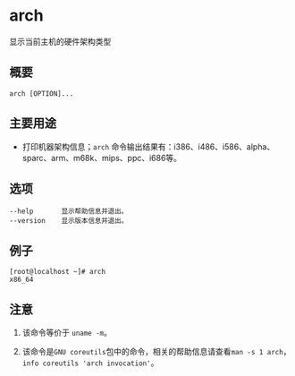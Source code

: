 # arch

显示当前主机的硬件架构类型

## 概要

```
arch [OPTION]...
```

## 主要用途

- 打印机器架构信息；`arch` 命令输出结果有：i386、i486、i586、alpha、sparc、arm、m68k、mips、ppc、i686等。

## 选项

```
--help       显示帮助信息并退出。
--version    显示版本信息并退出。
```

## 例子

```
[root@localhost ~]# arch
x86_64
```

## 注意

1. 该命令等价于 `uname -m`。

2. 该命令是`GNU coreutils`包中的命令，相关的帮助信息请查看`man -s 1 arch`，`info coreutils 'arch invocation'`。


